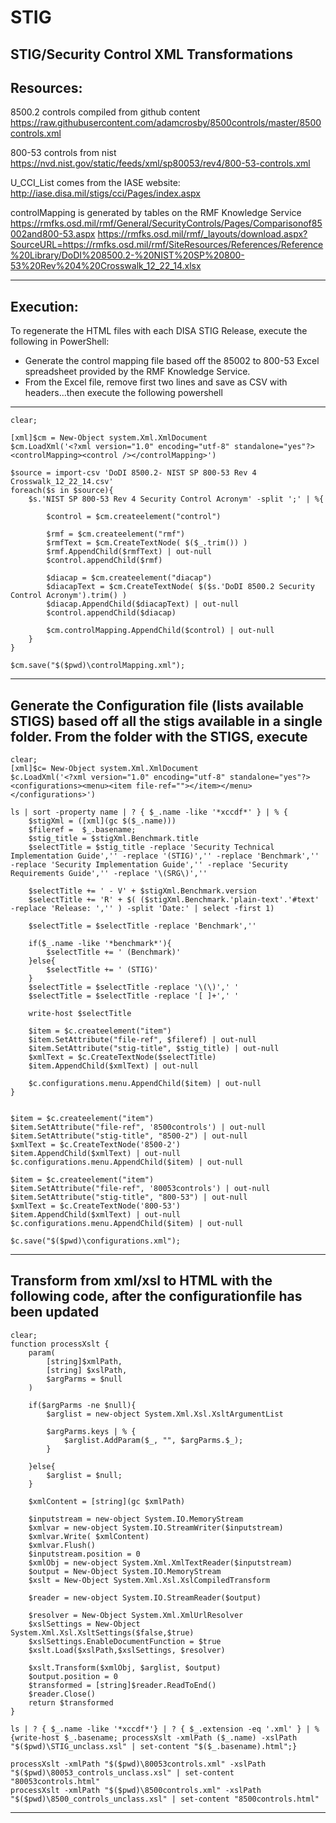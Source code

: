 # STIG
STIG/Security Control XML Transformations
-------------------------------------------------------------------------------
Resources:
-------------------------------------------------------------------------------
8500.2 controls compiled from github content
	https://raw.githubusercontent.com/adamcrosby/8500controls/master/8500controls.xml

800-53 controls from nist
	https://nvd.nist.gov/static/feeds/xml/sp80053/rev4/800-53-controls.xml

U_CCI_List comes from the IASE website:
	http://iase.disa.mil/stigs/cci/Pages/index.aspx

controlMapping is generated by tables on the RMF Knowledge Service
	https://rmfks.osd.mil/rmf/General/SecurityControls/Pages/Comparisonof85002and800-53.aspx
	https://rmfks.osd.mil/rmf/_layouts/download.aspx?SourceURL=https://rmfks.osd.mil/rmf/SiteResources/References/Reference%20Library/DoDI%208500.2-%20NIST%20SP%20800-53%20Rev%204%20Crosswalk_12_22_14.xlsx
	
--------------------------------------------------------------------------------------------------------------------------------
Execution:
--------------------------------------------------------------------------------------------------------------------------------
To regenerate the HTML files with each DISA STIG Release, execute the following in PowerShell:

- Generate the control mapping file based off the 85002 to 800-53 Excel spreadsheet provided by the RMF Knowledge Service.
- From the Excel file, remove first two lines and save as CSV with headers...then execute the following powershell
--------------------------------------------------------------------------------------------------------------------------------
```
clear;

[xml]$cm = New-Object system.Xml.XmlDocument
$cm.LoadXml('<?xml version="1.0" encoding="utf-8" standalone="yes"?><controlMapping><control /></controlMapping>')

$source = import-csv 'DoDI 8500.2- NIST SP 800-53 Rev 4 Crosswalk_12_22_14.csv'
foreach($s in $source){
	$s.'NIST SP 800-53 Rev 4 Security Control Acronym' -split ';' | %{

		$control = $cm.createelement("control") 
		
		$rmf = $cm.createelement("rmf") 
		$rmfText = $cm.CreateTextNode( $($_.trim()) )
		$rmf.AppendChild($rmfText) | out-null
		$control.appendChild($rmf)
		
		$diacap = $cm.createelement("diacap")
		$diacapText = $cm.CreateTextNode( $($s.'DoDI 8500.2 Security Control Acronym').trim() ) 
		$diacap.AppendChild($diacapText) | out-null
		$control.appendChild($diacap)
		
		$cm.controlMapping.AppendChild($control) | out-null
	}
}

$cm.save("$($pwd)\controlMapping.xml");
```

-------------------------------------------------------------------------------
Generate the Configuration file (lists available STIGS) based off all the stigs available in a single folder.  From the folder with the STIGS, execute
-------------------------------------------------------------------------------

```
clear;
[xml]$c= New-Object system.Xml.XmlDocument
$c.LoadXml('<?xml version="1.0" encoding="utf-8" standalone="yes"?><configurations><menu><item file-ref=""></item></menu></configurations>')

ls | sort -property name | ? { $_.name -like '*xccdf*' } | % {
	$stigXml = ([xml](gc $($_.name)))
	$fileref =  $_.basename;
	$stig_title = $stigXml.Benchmark.title
	$selectTitle = $stig_title -replace 'Security Technical Implementation Guide','' -replace '(STIG)','' -replace 'Benchmark','' -replace 'Security Implementation Guide','' -replace 'Security Requirements Guide','' -replace '\(SRG\)',''
	
	$selectTitle += ' - V' + $stigXml.Benchmark.version
	$selectTitle += 'R' + $( ($stigXml.Benchmark.'plain-text'.'#text' -replace 'Release: ','' ) -split 'Date:' | select -first 1)
	
	$selectTitle = $selectTitle -replace 'Benchmark',''
	
	if($_.name -like '*benchmark*'){
		$selectTitle += ' (Benchmark)'
	}else{
		$selectTitle += ' (STIG)'
	}
	$selectTitle = $selectTitle -replace '\(\)',' '
	$selectTitle = $selectTitle -replace '[ ]+',' '
	
	write-host $selectTitle
	
	$item = $c.createelement("item")
	$item.SetAttribute("file-ref", $fileref) | out-null
	$item.SetAttribute("stig-title", $stig_title) | out-null
	$xmlText = $c.CreateTextNode($selectTitle)
	$item.AppendChild($xmlText) | out-null

	$c.configurations.menu.AppendChild($item) | out-null
}


$item = $c.createelement("item")
$item.SetAttribute("file-ref", '8500controls') | out-null
$item.SetAttribute("stig-title", "8500-2") | out-null
$xmlText = $c.CreateTextNode('8500-2')
$item.AppendChild($xmlText) | out-null
$c.configurations.menu.AppendChild($item) | out-null

$item = $c.createelement("item")
$item.SetAttribute("file-ref", '80053controls') | out-null
$item.SetAttribute("stig-title", "800-53") | out-null
$xmlText = $c.CreateTextNode('800-53')
$item.AppendChild($xmlText) | out-null
$c.configurations.menu.AppendChild($item) | out-null	

$c.save("$($pwd)\configurations.xml");
```

-------------------------------------------------------------------------------
Transform from xml/xsl to HTML with the following code, after the configurationfile has been updated
-------------------------------------------------------------------------------

```
clear;
function processXslt {
	param(
		[string]$xmlPath, 
		[string] $xslPath,
		$argParms = $null
	)
	
	if($argParms -ne $null){
		$arglist = new-object System.Xml.Xsl.XsltArgumentList
		
		$argParms.keys | % {
			$arglist.AddParam($_, "", $argParms.$_);
		}
		
	}else{
		$arglist = $null;
	}
	
	$xmlContent = [string](gc $xmlPath)
	
	$inputstream = new-object System.IO.MemoryStream
	$xmlvar = new-object System.IO.StreamWriter($inputstream)
	$xmlvar.Write( $xmlContent)
	$xmlvar.Flush()
	$inputstream.position = 0
	$xmlObj = new-object System.Xml.XmlTextReader($inputstream)
	$output = New-Object System.IO.MemoryStream
	$xslt = New-Object System.Xml.Xsl.XslCompiledTransform
	
	$reader = new-object System.IO.StreamReader($output)
	
	$resolver = New-Object System.Xml.XmlUrlResolver
	$xslSettings = New-Object System.Xml.Xsl.XsltSettings($false,$true)
	$xslSettings.EnableDocumentFunction = $true
	$xslt.Load($xslPath,$xslSettings, $resolver)
			
	$xslt.Transform($xmlObj, $arglist, $output)
	$output.position = 0
	$transformed = [string]$reader.ReadToEnd()
	$reader.Close()
	return $transformed
}

ls | ? { $_.name -like '*xccdf*'} | ? { $_.extension -eq '.xml' } | % {write-host $_.basename; processXslt -xmlPath ($_.name) -xslPath "$($pwd)\STIG_unclass.xsl" | set-content "$($_.basename).html";}

processXslt -xmlPath "$($pwd)\80053controls.xml" -xslPath "$($pwd)\80053_controls_unclass.xsl" | set-content "80053controls.html"
processXslt -xmlPath "$($pwd)\8500controls.xml" -xslPath "$($pwd)\8500_controls_unclass.xsl" | set-content "8500controls.html"
```

-------------------------------------------------------------------------------
